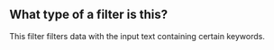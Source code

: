 ## What type of a filter is this?

This filter filters data with the input text containing certain keywords.
